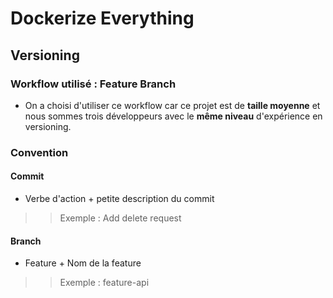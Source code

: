 # Dockerize Everything

## Versioning

### Workflow utilisé : Feature Branch

* On a choisi d'utiliser ce workflow car ce projet est de **taille moyenne** et nous sommes trois développeurs avec le **même niveau** d'expérience en versioning.

### Convention

#### Commit
* Verbe d'action + petite description du commit
>> Exemple : Add delete request

#### Branch
* Feature + Nom de la feature
>> Exemple : feature-api

